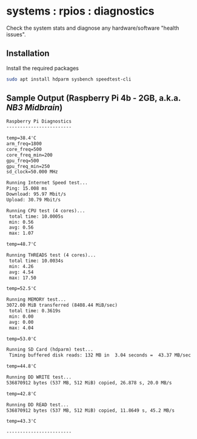# systems : rpios : diagnostics
Check the system stats and diagnose any hardware/software "health issues".

## Installation
Install the required packages

```bash
sudo apt install hdparm sysbench speedtest-cli
```

## Sample Output (Raspberry Pi 4b - 2GB, a.k.a. *NB3 Midbrain*)

```txt
Raspberry Pi Diagnostics
------------------------

temp=38.4'C
arm_freq=1800
core_freq=500
core_freq_min=200
gpu_freq=500
gpu_freq_min=250
sd_clock=50.000 MHz

Running Internet Speed test...
Ping: 15.008 ms
Download: 95.97 Mbit/s
Upload: 30.79 Mbit/s

Running CPU test (4 cores)...
 total time: 10.0005s
 min: 0.56
 avg: 0.56
 max: 1.07

temp=48.7'C

Running THREADS test (4 cores)...
 total time: 10.0034s
 min: 4.26
 avg: 4.54
 max: 17.50

temp=52.5'C

Running MEMORY test...
3072.00 MiB transferred (8408.44 MiB/sec)
 total time: 0.3619s
 min: 0.00
 avg: 0.00
 max: 4.04

temp=53.0'C

Running SD Card (hdparm) test...
 Timing buffered disk reads: 132 MB in  3.04 seconds =  43.37 MB/sec

temp=44.8'C

Running DD WRITE test...
536870912 bytes (537 MB, 512 MiB) copied, 26.878 s, 20.0 MB/s

temp=42.8'C

Running DD READ test...
536870912 bytes (537 MB, 512 MiB) copied, 11.8649 s, 45.2 MB/s

temp=43.3'C

------------------------
```